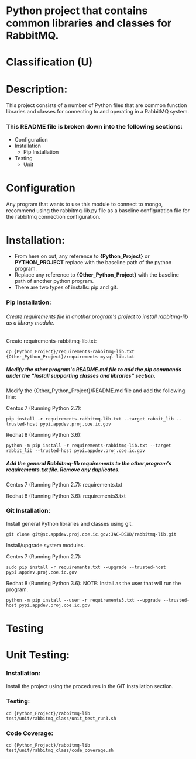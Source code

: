 # Python project that contains common libraries and classes for RabbitMQ.
# Classification (U)


# Description:
  This project consists of a number of Python files that are common function libraries and classes for connecting to and operating in a RabbitMQ system.


###  This README file is broken down into the following sections:
 * Configuration
 * Installation
   - Pip Installation
 * Testing
   - Unit


# Configuration
Any program that wants to use this module to connect to mongo, recommend using the rabbitmq-lib.py file as a baseline configuration file for the rabbitmq connection configuration.


# Installation:
  * From here on out, any reference to **{Python_Project}** or **PYTHON_PROJECT** replace with the baseline path of the python program.
  * Replace any reference to **{Other_Python_Project}** with the baseline path of another python program.
  * There are two types of installs: pip and git.

### Pip Installation:

###### Create requirements file in another program's project to install rabbitmq-lib as a library module.

Create requirements-rabbitmq-lib.txt:

```
cp {Python_Project}/requirements-rabbitmq-lib.txt {Other_Python_Project}/requirements-mysql-lib.txt
```

##### Modify the other program's README.md file to add the pip commands under the "Install supporting classes and libraries" section.

Modify the {Other_Python_Project}/README.md file and add the following line:

Centos 7 (Running Python 2.7):
```
pip install -r requirements-rabbitmq-lib.txt --target rabbit_lib --trusted-host pypi.appdev.proj.coe.ic.gov
```

Redhat 8 (Running Python 3.6):
```
python -m pip install -r requirements-rabbitmq-lib.txt --target rabbit_lib --trusted-host pypi.appdev.proj.coe.ic.gov
```

##### Add the general Rabbitmq-lib requirements to the other program's requirements.txt file.  Remove any duplicates.

Centos 7 (Running Python 2.7):
requirements.txt

Redhat 8 (Running Python 3.6):
requirements3.txt


### Git Installation:

Install general Python libraries and classes using git.

```
git clone git@sc.appdev.proj.coe.ic.gov:JAC-DSXD/rabbitmq-lib.git
```

Install/upgrade system modules.

Centos 7 (Running Python 2.7):

```
sudo pip install -r requirements.txt --upgrade --trusted-host pypi.appdev.proj.coe.ic.gov
```

Redhat 8 (Running Python 3.6):
NOTE: Install as the user that will run the program.

```
python -m pip install --user -r requirements3.txt --upgrade --trusted-host pypi.appdev.proj.coe.ic.gov
```


# Testing

# Unit Testing:

### Installation:

Install the project using the procedures in the GIT Installation section.

### Testing:
```
cd {Python_Project}/rabbitmq-lib
test/unit/rabbitmq_class/unit_test_run3.sh
```

### Code Coverage:
```
cd {Python_Project}/rabbitmq-lib
test/unit/rabbitmq_class/code_coverage.sh
```


